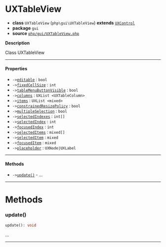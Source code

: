 # UXTableView

- **class** `UXTableView` (`php\gui\UXTableView`) **extends** [`UXControl`](api-docs/classes/php/gui/UXControl.md)
- **package** `gui`
- **source** [`php/gui/UXTableView.php`](./src/main/resources/JPHP-INF/sdk/php/gui/UXTableView.php)

**Description**

Class UXTableView

---

#### Properties

- `->`[`editable`](#prop-editable) : `bool`
- `->`[`fixedCellSize`](#prop-fixedcellsize) : `int`
- `->`[`tableMenuButtonVisible`](#prop-tablemenubuttonvisible) : `bool`
- `->`[`columns`](#prop-columns) : `UXList <UXTableColumn>`
- `->`[`items`](#prop-items) : `UXList <mixed>`
- `->`[`constrainedResizePolicy`](#prop-constrainedresizepolicy) : `bool`
- `->`[`multipleSelection`](#prop-multipleselection) : `bool`
- `->`[`selectedIndexes`](#prop-selectedindexes) : `int[]`
- `->`[`selectedIndex`](#prop-selectedindex) : `int`
- `->`[`focusedIndex`](#prop-focusedindex) : `int`
- `->`[`selectedItems`](#prop-selecteditems) : `mixed[]`
- `->`[`selectedItem`](#prop-selecteditem) : `mixed`
- `->`[`focusedItem`](#prop-focuseditem) : `mixed`
- `->`[`placeholder`](#prop-placeholder) : `UXNode|UXLabel`

---

#### Methods

- `->`[`update()`](#method-update) - _..._

---
# Methods

<a name="method-update"></a>

### update()
```php
update(): void
```
...

---
